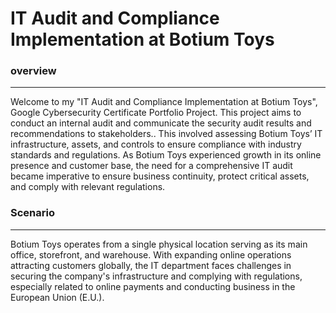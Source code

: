 # IT Audit and Compliance Implementation at Botium Toys
<h3> overview </h3>
<hr>
<p> Welcome to my "IT Audit and Compliance Implementation at Botium Toys", Google Cybersecurity Certificate Portfolio Project. This project aims to conduct an internal audit and communicate the security audit results and recommendations to stakeholders.. This involved assessing Botium Toys’ IT infrastructure, assets, and controls to ensure compliance with industry standards and regulations. As Botium Toys experienced growth in its online presence and customer base, the need for a comprehensive IT audit became imperative to ensure business continuity, protect critical assets, and comply with relevant regulations.</p>
<h3> Scenario </h3>
<hr>
<p> Botium Toys operates from a single physical location serving as its main office, storefront, and warehouse. With expanding online operations attracting customers globally, the IT department faces challenges in securing the company's infrastructure and complying with regulations, especially related to online payments and conducting business in the European Union (E.U.).</p>

